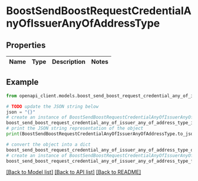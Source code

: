 # BoostSendBoostRequestCredentialAnyOfIssuerAnyOfAddressType


## Properties

Name | Type | Description | Notes
------------ | ------------- | ------------- | -------------

## Example

```python
from openapi_client.models.boost_send_boost_request_credential_any_of_issuer_any_of_address_type import BoostSendBoostRequestCredentialAnyOfIssuerAnyOfAddressType

# TODO update the JSON string below
json = "{}"
# create an instance of BoostSendBoostRequestCredentialAnyOfIssuerAnyOfAddressType from a JSON string
boost_send_boost_request_credential_any_of_issuer_any_of_address_type_instance = BoostSendBoostRequestCredentialAnyOfIssuerAnyOfAddressType.from_json(json)
# print the JSON string representation of the object
print(BoostSendBoostRequestCredentialAnyOfIssuerAnyOfAddressType.to_json())

# convert the object into a dict
boost_send_boost_request_credential_any_of_issuer_any_of_address_type_dict = boost_send_boost_request_credential_any_of_issuer_any_of_address_type_instance.to_dict()
# create an instance of BoostSendBoostRequestCredentialAnyOfIssuerAnyOfAddressType from a dict
boost_send_boost_request_credential_any_of_issuer_any_of_address_type_from_dict = BoostSendBoostRequestCredentialAnyOfIssuerAnyOfAddressType.from_dict(boost_send_boost_request_credential_any_of_issuer_any_of_address_type_dict)
```
[[Back to Model list]](../README.md#documentation-for-models) [[Back to API list]](../README.md#documentation-for-api-endpoints) [[Back to README]](../README.md)


